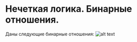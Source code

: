# Нечеткая логика. Бинарные отношения.
  Даны следующие бинарные отношения:
 ![alt text](https://github.com/ZeroIsntNull/images/blob/main/BNO_zad.PNG)
